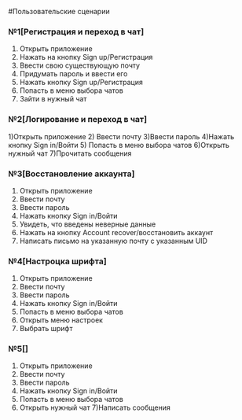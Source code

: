 #Пользовательские сценарии

### №1[Регистрация и переход в чат]
1) Открыть приложение
2) Нажать на кнопку Sign up/Регистрация
3) Ввести свою существующую почту
4) Придумать пароль и ввести его
5) Нажать кнопку Sign up/Регистрация
6) Попасть в меню выбора чатов
7) Зайти в нужный чат

### №2[Логирование и переход в чат]
1)Открыть приложение
2) Ввести почту
3)Ввести пароль
4)Нажать кнопку Sign in/Войти
5) Попасть в меню выбора чатов
6)Открыть нужный чат 
7)Прочитать сообщения


### №3[Восстановление аккаунта]
1) Открыть приложение
2) Ввести почту
3) Ввести пароль
4) Нажать кнопку Sign in/Войти
5) Увидеть, что введены неверные данные
6) Нажать на кнопку Account recover/восстановить аккаунт
7) Написать письмо на указанную почту с указанным UID


### №4[Настроцка шрифта]
1) Открыть приложение
2) Ввести почту
3) Ввести пароль
4) Нажать кнопку Sign in/Войти
5) Попасть в меню выбора чатов
6) Открыть меню настроек 
7) Выбрать шрифт


### №5[]
1) Открыть приложение
2) Ввести почту
3) Ввести пароль
4) Нажать кнопку Sign in/Войти
5) Попасть в меню выбора чатов
6) Открыть нужный чат 
7)Написать сообщения
